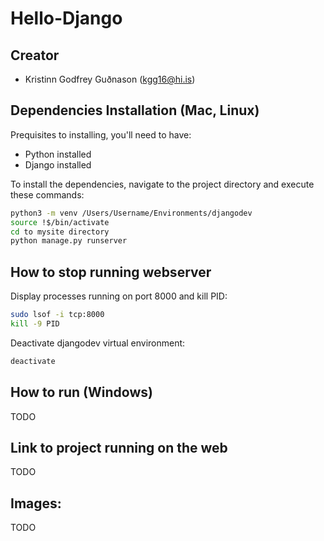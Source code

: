 # Hello-Django

## Creator
* Kristinn Godfrey Guðnason (kgg16@hi.is)

## Dependencies Installation (Mac, Linux)
Prequisites to installing, you'll need to have:
* Python installed
* Django installed

To install the dependencies, navigate to the project directory and execute these commands:
```sh
python3 -m venv /Users/Username/Environments/djangodev
source !$/bin/activate
cd to mysite directory 
python manage.py runserver
```

## How to stop running webserver
Display processes running on port 8000 and kill PID:
```sh
sudo lsof -i tcp:8000
kill -9 PID

```
Deactivate djangodev virtual environment:
```sh
deactivate
```

## How to run (Windows)
TODO

## Link to project running on the web
TODO

## Images:
TODO

